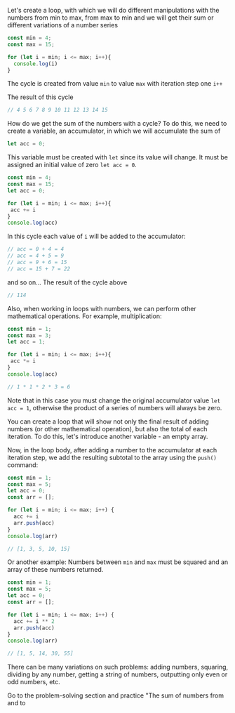 Let's create a loop, with which we will do different manipulations with the numbers
from min to max, from max to min and we will get their sum or different variations of a number series

```javascript
const min = 4;
const max = 15;

for (let i = min; i <= max; i++){
  console.log(i)
}
```
The cycle is created from value `min` to value `max` with iteration step one `i++`

The result of this cycle
```javascript
// 4 5 6 7 8 9 10 11 12 13 14 15
```
How do we get the sum of the numbers with a cycle? 
To do this, we need to create a variable, an accumulator, in which we will accumulate the sum of
```javascript
let acc = 0;
```
This variable must be created with `let` since its value will change. 
It must be assigned an initial value of zero `let acc = 0`.

```javascript
const min = 4;
const max = 15;
let acc = 0;

for (let i = min; i <= max; i++){
 acc += i
}
console.log(acc)
```
In this cycle each value of `i` will be added to the accumulator:
```javascript
// acc = 0 + 4 = 4
// acc = 4 + 5 = 9
// acc = 9 + 6 = 15
// acc = 15 + 7 = 22
```
and so on...
The result of the cycle above 
```javascript
// 114
```

Also, when working in loops with numbers, we can perform other mathematical operations. 
For example, multiplication:

```javascript
const min = 1;
const max = 3;
let acc = 1;

for (let i = min; i <= max; i++){
 acc *= i
}
console.log(acc)

// 1 * 1 * 2 * 3 = 6
```
Note that in this case you must change the original accumulator value `let acc = 1`, otherwise the product of a series of numbers will always be zero.

You can create a loop that will show not only the final result of adding numbers (or other mathematical operation), but also the total of each iteration.
To do this, let's introduce another variable - an empty array.

Now, in the loop body, after adding a number to the accumulator at each iteration step, we add the resulting subtotal to the array using the `push()` command:

```javascript
const min = 1;
const max = 5;
let acc = 0;
const arr = [];

for (let i = min; i <= max; i++) {
  acc += i
  arr.push(acc)
}
console.log(arr)

// [1, 3, 5, 10, 15]
```

Or another example:
Numbers between `min` and `max` must be squared and an array of these numbers returned.

```javascript
const min = 1;
const max = 5;
let acc = 0;
const arr = [];

for (let i = min; i <= max; i++) {
  acc += i ** 2
  arr.push(acc)
}
console.log(arr)

// [1, 5, 14, 30, 55]
```

There can be many variations on such problems: adding numbers, squaring, dividing by any number, getting a string of numbers, outputting only even or odd numbers, etc.

Go to the problem-solving section and practice "The sum of numbers from and to